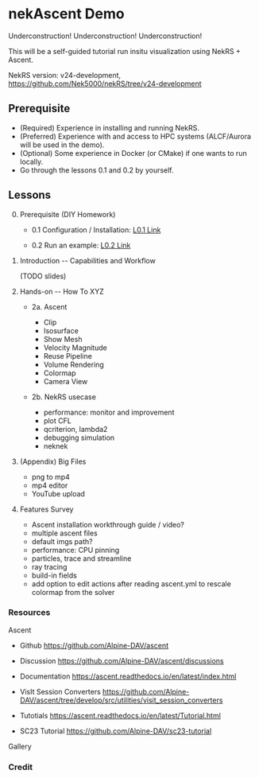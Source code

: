 # nekAscent Demo     

Underconstruction!
Underconstruction!
Underconstruction!

This will be a self-guided tutorial run insitu visualization using NekRS + Ascent.

NekRS version: v24-development, https://github.com/Nek5000/nekRS/tree/v24-development

## Prerequisite

- (Required) Experience in installing and running NekRS.
- (Preferred) Experience with and access to HPC systems (ALCF/Aurora will be used in the demo).
- (Optional) Some experience in Docker (or CMake) if one wants to run locally.
- Go through the lessons 0.1 and 0.2 by yourself.

## Lessons

0. Prerequisite (DIY Homework)

   - 0.1 Configuration / Installation: [L0.1 Link](L0_1_nekAscent_config.md)

   - 0.2 Run an example: [L0.2 Link](L0_2_run_an_example.md)

1. Introduction -- Capabilities and Workflow        

   (TODO slides)

2. Hands-on -- How To XYZ

   - 2a. Ascent
   
     - Clip
     - Isosurface
     - Show Mesh
     - Velocity Magnitude
     - Reuse Pipeline
     - Volume Rendering
     - Colormap
     - Camera View
   
   - 2b. NekRS usecase
   
     - performance: monitor and improvement
     - plot CFL
     - qcriterion, lambda2
     - debugging simulation
     - neknek

3. (Appendix) Big Files        

     - png to mp4
     - mp4 editor
     - YouTube upload

4. Features Survey

     - Ascent installation workthrough guide / video?
     - multiple ascent files
     - default imgs path?
     - performance: CPU pinning
     - particles, trace and streamline
     - ray tracing
     - build-in fields
     - add option to edit actions after reading ascent.yml to rescale colormap from the solver


### Resources

Ascent

- Github
  https://github.com/Alpine-DAV/ascent

- Discussion
  https://github.com/Alpine-DAV/ascent/discussions

- Documentation
  https://ascent.readthedocs.io/en/latest/index.html

- VisIt Session Converters
  https://github.com/Alpine-DAV/ascent/tree/develop/src/utilities/visit_session_converters

- Tutotials
  https://ascent.readthedocs.io/en/latest/Tutorial.html

- SC23 Tutorial
  https://github.com/Alpine-DAV/sc23-tutorial

Gallery


### Credit

